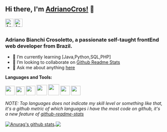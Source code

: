 ## Hi there, I'm [AdrianoCros!](#) 👋
<a href="https://www.linkedin.com/in/adriano-bianchi-crosoletto-79779897/">
  <img align="left" alt="Anurag Hazra | CodeSandbox"  width="26px" src="https://github.com/Adrianocros/assets/blob/main/Linkedin.png" />
</a>

<a href="https://www.linkedin.com/in/adriano-bianchi-crosoletto-79779897/">
  <img align="left" alt="Anurag Hazra | CodeSandbox" heigth="30px"  width="26px" src="https://github.com/Adrianocros/assets/blob/main/Discord.png" />
</a>


<br />
<br />

### Adriano Bianchi Crosoletto, a passionate self-taught frontEnd web developer from Brazil.

- 🌱 I’m currently learning [Java,Python,SQL,PHP]
- 👯 I’m looking to collaborate on [Github Readme Stats](#)
- 💬 Ask me about anything [here](https://github.com/adrianocros/adrianocros/issues)

**Languages and Tools:**  

<code><img height="30" src="https://github.com/Adrianocros/assets/blob/main/Java.png"></code>
<code><img height="28" src="https://github.com/Adrianocros/assets/blob/main/spring.png"></code>
<code><img height="30" src="https://github.com/Adrianocros/assets/blob/main/Python.png"></code>
<code><img height="33" src="https://github.com/Adrianocros/assets/blob/main/NodeJS.png"></code>
<code><img height="35" src="https://github.com/Adrianocros/assets/blob/main/SQL.png"></code> 
<code><img height="30" src="https://github.com/Adrianocros/assets/blob/main/8609334331551942134.svg"></code>
<code><img height="30" src="https://github.com/Adrianocros/assets/blob/main/8347720961540553611.svg"></code>   


*NOTE: Top languages does not indicate my skill level or something like that, it's a github metric of which languages i have the most code on github, it's a new feature of [github-readme-stats](#)*


 <a href="#">
  <img align="center" src="https://github-readme-stats.anuraghazra1.vercel.app/api?username=adrianocros&show_icons=true&include_all_commits=true&theme=material-palenight" alt="Anurag's github stats" />
</a>
<a href="#">
  <!-- Change the `github-readme-stats.anuraghazra1.vercel.app` to `github-readme-stats.vercel.app`  -->
  <img align="center" src="https://github-readme-stats.anuraghazra1.vercel.app/api/top-langs/?username=adrianocros&layout=compact&theme=material-palenight" />
</a>


